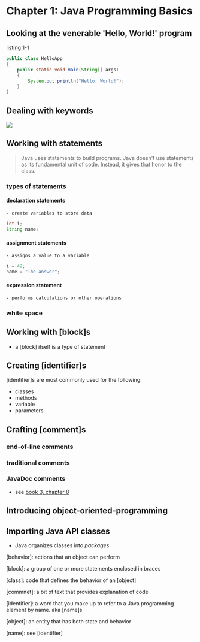 # Chapter 1: Java Programming Basics

## Looking at the venerable 'Hello, World!' program

[listing 1-1](../code/Listing%201-1/HelloApp.java)

```java
public class HelloApp
{
    public static void main(String[] args)
    {
        System.out.println("Hello, World!");
    }
}
```

## Dealing with keywords

![](./../../keywords.png)

## Working with statements

>Java uses statements to build programs. Java doesn't use statements as its fundamental unit of code. Instead, it gives that honor to the class.

### types of statements


#### declaration statements
    - create variables to store data

```java
int i;
String name;
```

#### assignment statements
    - assigns a value to a variable

```java
i = 42;
name = "The answer";
```

#### expression statement
    - performs calculations or other operations




### white space

## Working with [block]s

- a [block] itself is a type of statement



## Creating [identifier]s

[identifier]s are most commonly used for the following:
- classes
- methods
- variable
- parameters

## Crafting [comment]s

### end-of-line comments
### traditional comments
### JavaDoc comments

- see [book 3, chapter 8](../../book3/ch8/README.md)

## Introducing object-oriented-programming

## Importing Java API classes

- Java organizes classes into *packages*


[behavior]: actions that an object can perform

[block]: a group of one or more statements enclosed in braces

[class]: code that defines the behavior of an [object]

[commnet]: a bit of text that provides explanation of code

[identifier]: a word that you make up to refer to a Java programming element by name. aka [name]s

[object]: an entity that has both state and behavior

[name]: see [identifier]
